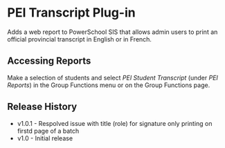 # PEI Transcript Plug-in
Adds a web report to PowerSchool SIS that allows admin users to print an official provincial transcript in English or in French.

## Accessing Reports
Make a selection of students and select *PEI Student Transcript* (under *PEI Reports*) in the Group Functions menu or on the Group Functions page.

## Release History
* v1.0.1 - Respolved issue with title (role) for signature only printing on firstd page of a batch
* v1.0 - Initial release
